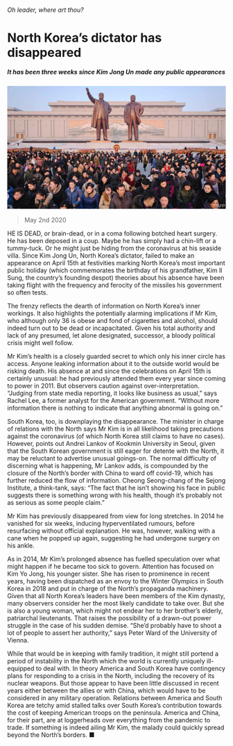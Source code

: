 ###### Oh leader, where art thou?

# North Korea’s dictator has disappeared 

##### It has been three weeks since Kim Jong Un made any public appearances 

![image](images/20200502_ASP008_0.jpg) 

> May 2nd 2020 

HE IS DEAD, or brain-dead, or in a coma following botched heart surgery. He has been deposed in a coup. Maybe he has simply had a chin-lift or a tummy-tuck. Or he might just be hiding from the coronavirus at his seaside villa. Since Kim Jong Un, North Korea’s dictator, failed to make an appearance on April 15th at festivities marking North Korea’s most important public holiday (which commemorates the birthday of his grandfather, Kim Il Sung, the country’s founding despot) theories about his absence have been taking flight with the frequency and ferocity of the missiles his government so often tests.

The frenzy reflects the dearth of information on North Korea’s inner workings. It also highlights the potentially alarming implications if Mr Kim, who although only 36 is obese and fond of cigarettes and alcohol, should indeed turn out to be dead or incapacitated. Given his total authority and lack of any presumed, let alone designated, successor, a bloody political crisis might well follow.


Mr Kim’s health is a closely guarded secret to which only his inner circle has access. Anyone leaking information about it to the outside world would be risking death. His absence at and since the celebrations on April 15th is certainly unusual: he had previously attended them every year since coming to power in 2011. But observers caution against over-interpretation. “Judging from state media reporting, it looks like business as usual,” says Rachel Lee, a former analyst for the American government. “Without more information there is nothing to indicate that anything abnormal is going on.”

South Korea, too, is downplaying the disappearance. The minister in charge of relations with the North says Mr Kim is in all likelihood taking precautions against the coronavirus (of which North Korea still claims to have no cases). However, points out Andrei Lankov of Kookmin University in Seoul, given that the South Korean government is still eager for detente with the North, it may be reluctant to advertise unusual goings-on. The normal difficulty of discerning what is happening, Mr Lankov adds, is compounded by the closure of the North’s border with China to ward off covid-19, which has further reduced the flow of information. Cheong Seong-chang of the Sejong Institute, a think-tank, says: “The fact that he isn’t showing his face in public suggests there is something wrong with his health, though it’s probably not as serious as some people claim.”

Mr Kim has previously disappeared from view for long stretches. In 2014 he vanished for six weeks, inducing hyperventilated rumours, before resurfacing without official explanation. He was, however, walking with a cane when he popped up again, suggesting he had undergone surgery on his ankle.

As in 2014, Mr Kim’s prolonged absence has fuelled speculation over what might happen if he became too sick to govern. Attention has focused on Kim Yo Jong, his younger sister. She has risen to prominence in recent years, having been dispatched as an envoy to the Winter Olympics in South Korea in 2018 and put in charge of the North’s propaganda machinery. Given that all North Korea’s leaders have been members of the Kim dynasty, many observers consider her the most likely candidate to take over. But she is also a young woman, which might not endear her to her brother’s elderly, patriarchal lieutenants. That raises the possibility of a drawn-out power struggle in the case of his sudden demise. “She’d probably have to shoot a lot of people to assert her authority,” says Peter Ward of the University of Vienna.

While that would be in keeping with family tradition, it might still portend a period of instability in the North which the world is currently uniquely ill-equipped to deal with. In theory America and South Korea have contingency plans for responding to a crisis in the North, including the recovery of its nuclear weapons. But those appear to have been little discussed in recent years either between the allies or with China, which would have to be considered in any military operation. Relations between America and South Korea are tetchy amid stalled talks over South Korea’s contribution towards the cost of keeping American troops on the peninsula. America and China, for their part, are at loggerheads over everything from the pandemic to trade. If something is indeed ailing Mr Kim, the malady could quickly spread beyond the North’s borders. ■

